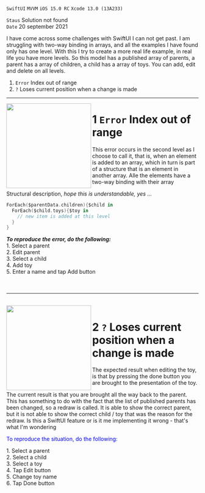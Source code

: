 
`SwiftUI` `MVVM` `iOS 15.0 RC` `Xcode 13.0 (13A233)`  

`Staus` Solution not found  
`Date` 20 september 2021

I have come across some challenges with SwiftUI I can not get past.
I am struggling with two-way binding in arrays, and all the examples I have found only has one level. 
With this I try to create a more real life example, in real life you have more levels. So this model has a published array of parents, a parent has a array of children, a child has a array of toys. You can add, edit and delete on all levels. 

1. `Error` Index out of range
2. `?` Loses current position when a change is made


---


<img align="left" src="https://user-images.githubusercontent.com/31440186/133977167-e8e9c9ba-a682-472d-aeb8-5c05853a4eaa.MP4" width="222" >

# 1 `Error` Index out of range  

This error occurs in the second level as I choose to call it, that is, when an element is added to an array, which in turn is part of a structure that is an element in another array. Alle the elements have a two-way binding with their array

Structural description, <em>hope this is understandable, yes ...</em>
```Swift
ForEach($parentData.children){$child in 
  ForEach($child.toys){$toy in 
    // new item is added at this level
  }
}
```

<div>
  <div width="20px" align="left">
<div>
  <em><b>To reproduce the error, do the following:</b></em><br/>
1. Select a parent<br/>
2. Edit parent<br/>
3. Select a child<br/>
4. Add toy<br/>
5. Enter a name and tap Add button<br/>
  </div>
</div>

<br clear="all"/>
<br/>

---

<br/>

<img  align="left" src="https://user-images.githubusercontent.com/31440186/133996415-db30e7bf-8b06-4fe8-9a84-29ddd12e2f43.MP4" width="222" >
  
# 2 `?` Loses current position when a change is made

The expected result when editing the toy, is that by pressing the done button you are brought to the presentation of the toy.

The current result is that you are brought all the way back to the parent. This has something to do with the fact that the list of published parents has been changed, so a redraw is called. It is able to show the correct parent, but it is not able to show the correct child / toy that was the reason for the redraw. Is this a SwiftUI feature or is it me implementing it wrong - that's what I'm wondering

<p style="color:blue;">To reproduce the situation, do the following:</p>
<div>
  <div width="20px" align="left">
<div>
1. Select a parent<br/>
2. Select a child<br/>
3. Select a toy<br/>
4. Tap Edit button<br/>
5. Change toy name<br/>
6. Tap Done button
  </div>
</div>
